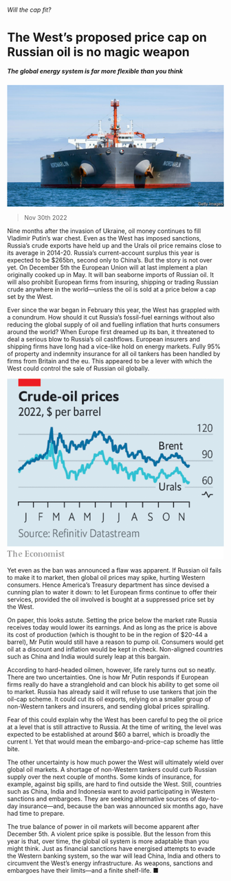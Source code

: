 ###### Will the cap fit?

# The West’s proposed price cap on Russian oil is no magic weapon 

##### The global energy system is far more flexible than you think 

![image](images/20221203_LDP501.jpg) 

> Nov 30th 2022 

Nine months after the invasion of Ukraine, oil money continues to fill Vladimir Putin’s war chest. Even as the West has imposed sanctions, Russia’s crude exports have held up and the Urals oil price remains close to its average in 2014-20. Russia’s current-account surplus this year is expected to be $265bn, second only to China’s. But the story is not over yet. On December 5th the European Union will at last implement a plan originally cooked up in May. It will ban seaborne imports of Russian oil. It will also prohibit European firms from insuring, shipping or trading Russian crude anywhere in the world—unless the oil is sold at a price below a cap set by the West. 

Ever since the war began in February this year, the West has grappled with a conundrum. How should it cut Russia’s fossil-fuel earnings without also reducing the global supply of oil and fuelling inflation that hurts consumers around the world? When Europe first dreamed up its ban, it threatened to deal a serious blow to Russia’s oil cashflows. European insurers and shipping firms have long had a vice-like hold on energy markets. Fully 95% of property and indemnity insurance for all oil tankers has been handled by firms from Britain and the eu. This appeared to be a lever with which the West could control the sale of Russian oil globally.

![image](images/20221203_LDC041.png) 


Yet even as the ban was announced a flaw was apparent. If Russian oil fails to make it to market, then global oil prices may spike, hurting Western consumers. Hence America’s Treasury department has since devised a cunning plan to water it down: to let European firms continue to offer their services, provided the oil involved is bought at a suppressed price set by the West.

On paper, this looks astute. Setting the price below the market rate Russia receives today would lower its earnings. And as long as the price is above its cost of production (which is thought to be in the region of $20-44 a barrel), Mr Putin would still have a reason to pump oil. Consumers would get oil at a discount and inflation would be kept in check. Non-aligned countries such as China and India would surely leap at this bargain. 

According to hard-headed oilmen, however, life rarely turns out so neatly. There are two uncertainties. One is how Mr Putin responds if European firms really do have a stranglehold and can block his ability to get some oil to market. Russia has already said it will refuse to use tankers that join the oil-cap scheme. It could cut its oil exports, relying on a smaller group of non-Western tankers and insurers, and sending global prices spiralling. 

Fear of this could explain why the West has been careful to peg the oil price at a level that is still attractive to Russia. At the time of writing, the level was expected to be established at around $60 a barrel, which is broadly the current l. Yet that would mean the embargo-and-price-cap scheme has little bite.

The other uncertainty is how much power the West will ultimately wield over global oil markets. A shortage of non-Western tankers could curb Russian supply over the next couple of months. Some kinds of insurance, for example, against big spills, are hard to find outside the West. Still, countries such as China, India and Indonesia want to avoid participating in Western sanctions and embargoes. They are seeking alternative sources of day-to-day insurance—and, because the ban was announced six months ago, have had time to prepare. 

The true balance of power in oil markets will become apparent after December 5th. A violent price spike is possible. But the lesson from this year is that, over time, the global oil system is more adaptable than you might think. Just as financial sanctions have energised attempts to evade the Western banking system, so the war will lead China, India and others to circumvent the West’s energy infrastructure. As weapons, sanctions and embargoes have their limits—and a finite shelf-life. ■


